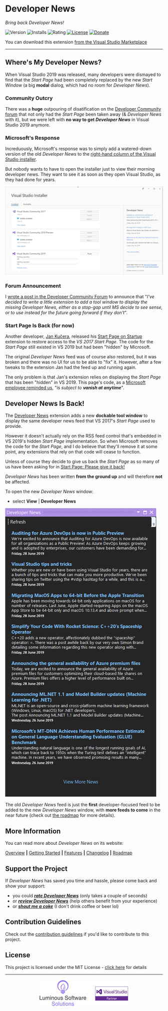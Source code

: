 ﻿# Developer News

*Bring back Developer News!*

![Version][version-badge-url]
![Installs][installs-badge-url]
![Rating][rating-badge-url]
[![License][license-badge]][license-url]
[![Donate][paypal-badge]](https://www.paypal.me/yannduran/5)

[version-badge-url]: http://vsmarketplacebadge.apphb.com/version-short/YannDuran.DeveloperNews.svg?label=version&colorB=7E57C2&style=flat-square
[installs-badge-url]: http://vsmarketplacebadge.apphb.com/installs-short/YannDuran.DeveloperNews.svg?colorB=7E57C2&style=flat-square
[rating-badge-url]: http://vsmarketplacebadge.apphb.com/rating-short/YannDuran.DeveloperNews.svg?colorB=7E57C2&style=flat-square
[license-badge]: https://img.shields.io/badge/license-MIT-7E57C2.svg?style=flat-square
[license-url]: https://github.com/luminous-software/developer-news/blob/master/LICENSE
[paypal-badge]: https://img.shields.io/badge/donate-paypal-green.svg?style=flat-square
[paypal-url]: https://www.paypal.me/yannduran/10

You can download this extension [from the Visual Studio Marketplace][marketplace-url]

[marketplace-url]: https://marketplace.visualstudio.com/items?itemName=YannDuran.DeveloperNews

---

## Where's My Developer News?

When Visual Studio 2019 was released, many developers were dismayed to find that the _Start Page_ had been completely
replaced by the new _Start Window_ (a big **modal** dialog, which had no room for _Developer News_).

### Community Outcry

There was a **huge** outpouring of disatification on the [Developer Community forum][developer-community-forum-url] that
not only had the _Start Page_ been taken away (& _Developer News_ with it), but we were left with **no way to get _Developer News_**
in Visual Studio 2019 anymore.

[developer-community-forum-url]: https://developercommunity.visualstudio.com/idea/399833/bring-back-the-developer-news-on-startup.html

### Microsoft's Response

Increduously, Microsoft's response was to simply add a watered-down version of the old *Developer News* to the
[right-hand column of the Visual Studio installer][microsoft-announcement-url].

But nobody wants to have to open the installer just to view their morning developer news.
They want to see it as soon as they open Visual Studio, as they had done for years.

![VS Installer](docs-source/assets/images/installer.png)

[microsoft-announcement-url]: https://developercommunity.visualstudio.com/comments/469066/view.html

### Forum Announcement

I [wrote a post in the Developer Community Forum][my-announcement-url] to announce that 
"_I've decided to write a little extension to add a tool window to display the missing Developer News,
either as a stop-gap until MS decide to see sense, or to use instead for the future going forward if they don't_".

[my-announcement-url]: https://developercommunity.visualstudio.com/comments/513534/view.html

### Start Page Is Back (for now)

Another developer, [Jan Kučera][jan-kučera-url], released his [Start Page on Startup][start-page-on-startup-url]
extension to restore access to the _VS 2017 Start Page_. The code for the _Start Page_ still existed in VS 2019
but had been "hidden" by Microsoft.

The original _Developer News_ feed was of course also restored, but it was broken and there was no UI for us to be able to "fix" it.
However, after a few tweaks to the extension Jan had the feed up and running again.

The only problem is that Jan's extension relies on displaying the _Start Page_ that has been "hidden" in VS 2019.
This page's code, as a [Microsoft employee reminded us][microsoft-employee-url], "_is subject to **vanish at anytime**_".

[jan-kučera-url]: https://developercommunity.visualstudio.com/users/863/047cb52a-d0ac-4677-9337-118da1c525e4.html
[start-page-on-startup-url]: https://marketplace.visualstudio.com/items?itemName=JanKucera.StartPageOnStartup
[microsoft-employee-url]: https://developercommunity.visualstudio.com/comments/513807/view.html

## Developer News Is Back!

The [Developer News][developer-news-url] extension adds a new **dockable tool window** to display the same developer news feed
that VS 2017's _Start Page_ used to provide.

However it doesn't actually rely on the RSS feed control that's embedded in VS 2019's hidden _Start Page_ implementation.
So when Microsoft removes the code for the _Start Page_, and I do believe that they'll remove it at some point,
any extensions that rely on that code will cease to function.

Unless of course they decide to give us back the _Start Page_
as so many of us have been asking for in [Start Page: Please give it back!][give-back-start-page-url]

_Developer News_ has been written **from the ground up** and will therefore **not** be affected.

To open the new _Developer News_ window:

- select **View** | **Developer News**

![Dev News](docs-source/assets/images/dev-news.png)

The old _Developer News_ feed is just the **first** developer-focused feed to be added to the new _Developer News_ window,
with **more feeds to come** in the near future (check out [the roadmap][roadmap-url] for more details).

[developer-news-url]: https://marketplace.visualstudio.com/items?itemName=YannDuran.DeveloperNews
[roadmap-url]: https://luminous-software.solutions/developer-news/roadmap
[give-back-start-page-url]: https://developercommunity.visualstudio.com/idea/434456/start-page-please-give-it-back.html

## More Information

You can read more about _Developer News_ on its website:

[Overview][website-url] **|** [Getting Started][getting-started-url] **|** [Features][features-url] **|** [Changelog][changelog-url] **|** [Roadmap][roadmap-url]

[website-url]: https://luminous-software.solutions/developer-news
[getting-started-url]: https://luminous-software.solutions/developer-news/getting-started
[features-url]: https://luminous-software.solutions/developer-news/features
[changelog-url]: https://luminous-software.solutions/developer-news/changelog
[roadmap-url]: https://luminous-software.solutions/developer-news/roadmap

## Support the Project

If *Developer News* has saved you time and hassle, please come back and show your support:

  - you could [***rate *Developer News****][rate-or-review-url] (only takes a couple of seconds)
  - or [***review *Developer News****][rate-or-review-url] (help others benefit from your experience)
  - or [***shout me a coke***](https://www.paypal.me/yannduran/5) (I don't drink coffee or beer lol)

[rate-or-review-url]: https://marketplace.visualstudio.com/items?itemName=YannDuran.DeveloperNews#review-details

## Contribution Guidelines

Check out the [contribution guidelines][contributing-url]
if you'd like to contribute to this project.

[contributing-url]: https://github.com/luminous-software/developer-news/blob/master/.github/CONTRIBUTING.md

## License

This project is licensed under the MIT License - [click here][license-url] for details

---

<div style="text-align: center">
    <img src="art/lss-vsip.png"/>
</div>

